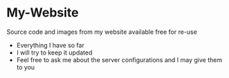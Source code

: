 # My-Website
Source code and images from my website available free for re-use
 - Everything I have so far
 - I will try to keep it updated
 - Feel free to ask me about the server configurations and I may give them to you
